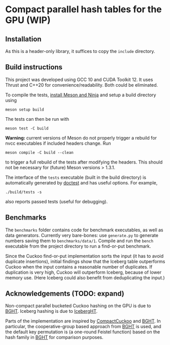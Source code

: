 # Compact parallel hash tables for the GPU (WIP)

## Installation

As this is a header-only library, it suffices to copy the `include` directory.

## Build instructions

This project was developed using GCC 10 and CUDA Toolkit 12.
It uses Thrust and C++20 for convenience/readability. Both could be eliminated.

To compile the tests,
[install Meson and Ninja](https://mesonbuild.com/Getting-meson.html)
and setup a build directory using
```
meson setup build
```
The tests can then be run with
```
meson test -C build
```

__Warning:__ current versions of Meson do not properly trigger a rebuild for
nvcc executables if included headers change.
Run
```
meson compile -C build --clean
```
to trigger a full rebuild of the tests after modifying the headers.
This should not be necessary for (future) Meson versions > 1.3.1.

The interface of the `tests` executable (built in the build directory) is
automatically generated by [doctest][] and has useful options. For example,
```
./build/tests -s
```
also reports passed tests (useful for debugging).

## Benchmarks

The `benchmarks` folder contains code for benchmark executables, as well as
data generators. Currently very bare-bones: use `generate.py` to generate
numbers saving them to `benchmarks/data/1`. Compile and run the `bench`
executable from the project directory to run a find-or-put benchmark.

Since the Cuckoo find-or-put implementation sorts the input (it has to avoid
duplicate insertions), initial findings show that the Iceberg table outperforms
Cuckoo when the input contains a reasonable number of duplicates. If
duplication is very high, Cuckoo will outperform Iceberg, because of lower
memory use. (Here Iceberg could also benefit from deduplicating the input.)

## Acknowledgements (TODO: expand)

Non-compact parallel bucketed Cuckoo hashing on the GPU is due to [BGHT][].
Iceberg hashing is due to [IcebergHT][].

Parts of the implementation are inspired by [CompactCuckoo][] and [BGHT][].
In particular, the cooperative-group based approach from [BGHT][] is used,
and the default key permutation is (a one-round Feistel function) based on the
hash family in [BGHT][] for comparison purposes.

[BGHT]: https://github.com/owensgroup/BGHT
[CompactCuckoo]: https://github.com/DaanWoltgens/CompactCuckoo
[doctest]: https://github.com/doctest/doctest
[IcebergHT]: https://arxiv.org/abs/2210.04068
